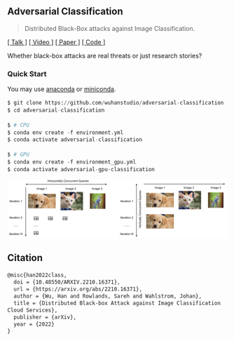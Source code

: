## Adversarial Classification

> Distributed Black-Box attacks against Image Classification.

[[ Talk ]](https://distributed.wuhanstudio.uk) [[ Video ]]() [[ Paper ]](https://arxiv.org/abs/2210.16371) [[ Code ]](https://github.com/wuhanstudio/adversarial-classification)

Whether black-box attacks are real threats or just research stories?


### Quick Start

You may use [anaconda](https://www.continuum.io/downloads) or [miniconda](https://conda.io/miniconda.html). 

```python
$ git clone https://github.com/wuhanstudio/adversarial-classification
$ cd adversarial-classification

$ # CPU
$ conda env create -f environment.yml
$ conda activate adversarial-classification

$ # GPU
$ conda env create -f environment_gpu.yml
$ conda activate adversarial-gpu-classification
```

![](docs/distribution.jpg)

## Citation

```
@misc{han2022class,
  doi = {10.48550/ARXIV.2210.16371},
  url = {https://arxiv.org/abs/2210.16371},
  author = {Wu, Han and Rowlands, Sareh and Wahlstrom, Johan},
  title = {Distributed Black-box Attack against Image Classification Cloud Services},
  publisher = {arXiv},
  year = {2022}
}
```

